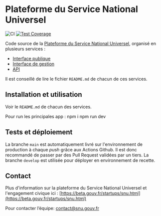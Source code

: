 # Plateforme du Service National Universel

![CI](https://github.com/betagouv/service-national-universel/actions/workflows/api.yml/badge.svg)
[![Test Coverage](https://api.codeclimate.com/v1/badges/e0ab1d5e42da84f6b38d/test_coverage)](https://codeclimate.com/github/betagouv/service-national-universel/test_coverage)

Code source de la [Plateforme du Service National Universel](https://www.snu.gouv.fr/), organisé en plusieurs services :

- [Interface publique](https://github.com/betagouv/service-national-universel/tree/master/app)
- [Interface de gestion](https://github.com/betagouv/service-national-universel/tree/master/admin)
- [API](https://github.com/betagouv/service-national-universel/tree/master/api)

Il est conseillé de lire le fichier `README.md` de chacun de ces services.

## Installation et utilisation

Voir le `README.md` de chacun des services.

Pour run les principales app :
npm i
npm run dev

## Tests et déploiement

La branche `main` est automatiquement livré sur l'environnement de production à chaque _push_ grâce aux Actions Github. Il est donc recommandé de passer par des Pull Request validées par un tiers. La branche `develop` est utilisée pour déployer en environnement de recette.

## Contact

Plus d'information sur la plateforme du Service National Universel et l'engagement civique ici : [https://beta.gouv.fr/startups/snu.html](https://beta.gouv.fr/startups/snu.html)

Pour contacter l’équipe: contact@snu.gouv.fr
